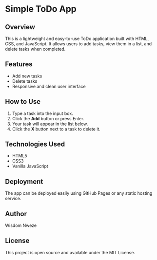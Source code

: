 # Simple ToDo App

## Overview
This is a lightweight and easy-to-use ToDo application built with HTML, CSS, and JavaScript. It allows users to add tasks, view them in a list, and delete tasks when completed.

## Features
- Add new tasks
- Delete tasks
- Responsive and clean user interface

## How to Use
1. Type a task into the input box.
2. Click the **Add** button or press Enter.
3. Your task will appear in the list below.
4. Click the **X** button next to a task to delete it.

## Technologies Used
- HTML5
- CSS3
- Vanilla JavaScript

## Deployment
The app can be deployed easily using GitHub Pages or any static hosting service.

## Author
Wisdom Nweze

## License
This project is open source and available under the MIT License.

